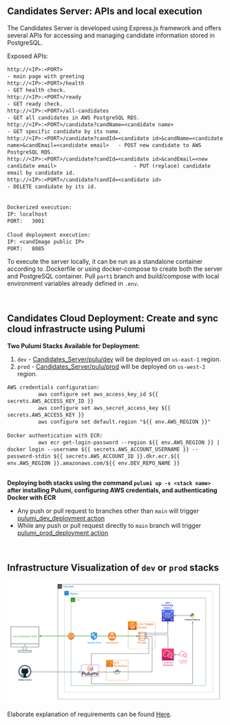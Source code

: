 ## Candidates Server: APIs and local execution

The Candidates Server is developed using Express.js framework and offers several APIs for accessing and managing candidate information stored in PostgreSQL.

Exposed APIs:
```
http://<IP>:<PORT>                                                                                         - main page with greeting
http://<IP>:<PORT>/health                                                                                  - GET health check.
http://<IP>:<PORT>/ready                                                                                   - GET ready check.
http://<IP>:<PORT>/all-candidates                                                                          - GET all candidates in AWS PostgreSQL RDS.
http://<IP>:<PORT>/candidate?candName=<candidate name>                                                     - GET specific candidate by its name.
http://<IP>:<PORT>/candidate?candId=<candidate id>&candName=<candidate name>&candEmail=<candidate email>   - POST new candidate to AWS PostgreSQL RDS.
http://<IP>:<PORT>/candidate?candId=<candidate id>&candEmail=<new candidate email>                         - PUT (replace) candidate email by candidate id.
http://<IP>:<PORT>/candidate?candId=<candidate id>                                                         - DELETE candidate by its id.


Dockerized execution:
IP:	localhost
PORT:	3001

Cloud deployment execution:
IP:	<candImage public IP>
PORT:	8085
```

To execute the server locally, it can be run as a standalone container according to .Dockerfile or using docker-compose to create both the server and PostgreSQL container. Pull `part1` branch and build/compose with local environment variables already defined in `.env`.


$~~~$

## Candidates Cloud Deployment: Create and sync cloud infrastructe using Pulumi

**Two Pulumi Stacks Available for Deployment:**
1. `dev` - [Candidates_Server/pulu/dev](https://github.com/JonathanYK/Candidates_Server/tree/part2pulu/pulu/dev) will be deployed on `us-east-1` region.
2. `prod` - [Candidates_Server/pulu/prod](https://github.com/JonathanYK/Candidates_Server/tree/part2pulu/pulu/prod) will be deployed on `us-west-2` region.

```
AWS credentials configuration:
          aws configure set aws_access_key_id ${{ secrets.AWS_ACCESS_KEY_ID }}
          aws configure set aws_secret_access_key ${{ secrets.AWS_ACCESS_KEY }}
          aws configure set default.region "${{ env.AWS_REGION }}"

Docker authentication with ECR:
          aws ecr get-login-password --region ${{ env.AWS_REGION }} | docker login --username ${{ secrets.AWS_ACCOUNT_USERNAME }} --password-stdin ${{ secrets.AWS_ACCOUNT_ID }}.dkr.ecr.${{ env.AWS_REGION }}.amazonaws.com/${{ env.DEV_REPO_NAME }}
          
```
**Deploying both stacks using the command `pulumi up -s <stack name>` after installing Pulumi, configuring AWS credentials, and authenticating Docker with ECR**
- Any push or pull request to branches other than `main` will trigger [pulumi_dev_deployment action](https://github.com/JonathanYK/Candidates_Server/blob/part2pulu/.github/workflows/pulumi_dev_deployment.yml)
- While any push or pull request directly to `main` branch will trigger [pulumi_prod_deployment action](https://github.com/JonathanYK/Candidates_Server/blob/part2pulu/.github/workflows/pulumi_prod_deployment.yml)

$~~~$

## Infrastructure Visualization of `dev` or `prod` stacks

![AWS_Infra_Visualization](https://github.com/JonathanYK/Candidates_Server/blob/part2pulu/pulu/AWS_Infra_Visualization.png?raw=true)

Elaborate explanation of requirements can be found [Here](https://github.com/JonathanYK/Candidates_Server/blob/main/Candidates_Server_Spec.pdf/).
